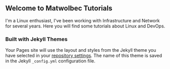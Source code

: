 ## Welcome to Matwolbec Tutorials

I'm a Linux enthusiast, I've been working with Infrastructure and Network for several years. Here you will find some tutorials about Linux and DevOps.


### Built with Jekyll Themes

Your Pages site will use the layout and styles from the Jekyll theme you have selected in your [repository settings](https://github.com/matwolbec/tutorials/settings/pages). The name of this theme is saved in the Jekyll `_config.yml` configuration file.

